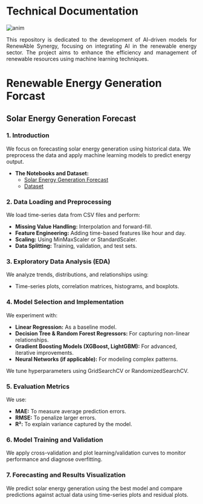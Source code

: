 # Technical Documentation

![anim](https://images.ncsl.org/image/upload/c_fill,g_auto,w_1100/f_auto,q_auto/v1676057138/website/NU-solar-wind-turbine-clean-energy-498769592_1x.jpg)

<p align="justify">
This repository is dedicated to the development of AI-driven models for RenewAble Synergy, focusing on integrating AI in the renewable energy sector. The project aims to enhance the efficiency and management of renewable resources using machine learning techniques.
</p>

# Renewable Energy Generation Forcast

## Solar Energy Generation Forecast

### 1. Introduction
We focus on forecasting solar energy generation using historical data. We preprocess the data and apply machine learning models to predict energy output.

- **The Notebooks and Dataset:**
  - [Solar Energy Generation Forecast](https://github.com/SuMayaBee/RenewAble-Synergy/blob/main/Renewable%20Energy%20Generation%20Forecast/Solar%20Energy%20Generation%20Forecast/Solar%20energy%20generation%20forecast.ipynb)
  - [Dataset](https://github.com/SuMayaBee/RenewAble-Synergy/tree/main/Renewable%20Energy%20Generation%20Forecast/Solar%20Energy%20Generation%20Forecast/Dataset)

### 2. Data Loading and Preprocessing
We load time-series data from CSV files and perform:
- **Missing Value Handling:** Interpolation and forward-fill.
- **Feature Engineering:** Adding time-based features like hour and day.
- **Scaling:** Using MinMaxScaler or StandardScaler.
- **Data Splitting:** Training, validation, and test sets.

### 3. Exploratory Data Analysis (EDA)
We analyze trends, distributions, and relationships using:
- Time-series plots, correlation matrices, histograms, and boxplots.

### 4. Model Selection and Implementation
We experiment with:
- **Linear Regression:** As a baseline model.
- **Decision Tree & Random Forest Regressors:** For capturing non-linear relationships.
- **Gradient Boosting Models (XGBoost, LightGBM):** For advanced, iterative improvements.
- **Neural Networks (if applicable):** For modeling complex patterns.

We tune hyperparameters using GridSearchCV or RandomizedSearchCV.

### 5. Evaluation Metrics
We use:
- **MAE:** To measure average prediction errors.
- **RMSE:** To penalize larger errors.
- **R²:** To explain variance captured by the model.

### 6. Model Training and Validation
We apply cross-validation and plot learning/validation curves to monitor performance and diagnose overfitting.

### 7. Forecasting and Results Visualization
We predict solar energy generation using the best model and compare predictions against actual data using time-series plots and residual plots.
